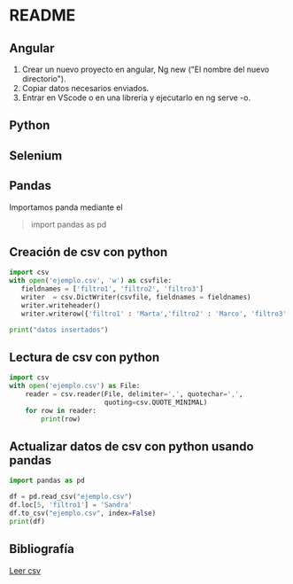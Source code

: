 # README

## Angular

 1. Crear un nuevo proyecto en angular, Ng new ("El nombre del nuevo directorio").
 2. Copiar datos necesarios enviados.
 3. Entrar en VScode o en una libreria y ejecutarlo en ng serve -o.

## Python

## Selenium

## Pandas
Importamos panda mediante el 
>import pandas as pd

## Creación de csv con python
```python
import csv 
with open('ejemplo.csv', 'w') as csvfile:
   fieldnames = ['filtro1', 'filtro2', 'filtro3']
   writer  = csv.DictWriter(csvfile, fieldnames = fieldnames)
   writer.writeheader()
   writer.writerow({'filtro1' : 'Marta','filtro2' : 'Marco', 'filtro3' : 'Marso'})

print("datos insertados")
```

## Lectura de csv con python
```python
import csv
with open('ejemplo.csv') as File:
    reader = csv.reader(File, delimiter=',', quotechar=',',
                        quoting=csv.QUOTE_MINIMAL)
    for row in reader:
        print(row)
```

## Actualizar datos de csv con python usando pandas

```python
import pandas as pd 

df = pd.read_csv("ejemplo.csv") 
df.loc[5, 'filtro1'] = 'Sandra'
df.to_csv("ejemplo.csv", index=False) 
print(df)
```



## Bibliografía

[Leer csv](https://pharos.sh/leer-y-escribir-archivos-csv-en-python-con-pandas/)
